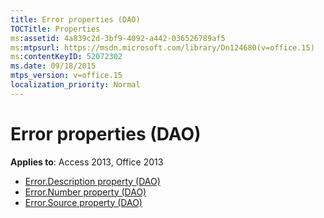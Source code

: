 ```yaml
---
title: Error properties (DAO)
TOCTitle: Properties
ms:assetid: 4a839c2d-3bf9-4092-a442-036526789af5
ms:mtpsurl: https://msdn.microsoft.com/library/Dn124680(v=office.15)
ms:contentKeyID: 52072302
ms.date: 09/18/2015
mtps_version: v=office.15
localization_priority: Normal
---
```


# Error properties (DAO)

**Applies to**: Access 2013, Office 2013

- [Error.Description property (DAO)](error-description-property-dao.md)
- [Error.Number property (DAO)](error-number-property-dao.md)
- [Error.Source property (DAO)](error-source-property-dao.md)

